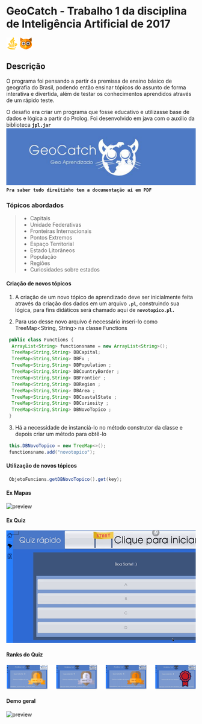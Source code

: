 # GeoCatch - Trabalho 1 da disciplina de Inteligência Artificial de 2017 #

![asd](https://github.com/YanMatheus/IA-TP1-GeoCatch/blob/master/GeoCatch/java.png "cass") 
![css](https://github.com/YanMatheus/IA-TP1-GeoCatch/blob/master/GeoCatch/prolog.png "css")                                              
## Descrição ##
O programa foi pensando a partir da premissa de ensino básico de geografia do
Brasil, podendo então ensinar tópicos do assunto de forma interativa e
divertida, além de testar os conhecimentos aprendidos através de um rápido
teste.

O desafio era criar um programa que fosse educativo e utilizasse base de dados e lógica a partir do Prolog.
Foi desenvolvido em java com o auxilio da biblioteca **`jpl.jar`**
![preview](https://github.com/YanMatheus/IA-TP1-GeoCatch/blob/master/GeoCatch/banner.PNG  "css")
**`Pra saber tudo direitinho tem a documentação aí em PDF`**

### Tópicos abordados ###
  > -  Capitais 
  > - Unidade Federativas 
  > - Fronteiras Internacionais
  > - Pontos Extremos
  > - Espaço Territorial
  > - Estado Litorâneos
  > - População
  > - Regiões
  > - Curiosidades sobre estados
  
  
#### Criação de novos tópicos  ####

1. A criação de um novo tópico de aprendizado deve ser inicialmente feita
através da criação dos dados em um arquivo **`.pl`**, construindo sua lógica, para
fins didáticos será chamado aqui de **`novotopico.pl.`**

2. Para uso desse novo arquivo é necessário inseri-lo como TreeMap<String, String> na classe Functions

```java
 public class Functions {
  ArrayList<String> functionsname = new ArrayList<String>();
  TreeMap<String,String> DBCapital;
  TreeMap<String,String> DBFu ;
  TreeMap<String,String> DBPopulation ;
  TreeMap<String,String> DBCountryBorder ;
  TreeMap<String,String> DBFrontier ;
  TreeMap<String,String> DBRegion ;
  TreeMap<String,String> DBArea ;
  TreeMap<String,String> DBCoastalState ;
  TreeMap<String,String> DBCuriosity ;
  TreeMap<String,String> DBNovoTopico ;
 }
```
3. Há a necessidade de instanciá-lo no método construtor da classe e depois criar um método para obtê-lo
```java
 this.DBNovoTopico = new TreeMap<>();
 functionsname.add("novotopico");
```
#### Utilização de novos tópicos  ####

```java
 ObjetoFuncions.getDBNovoTopico().get(key);
```

#### Ex Mapas ####

![preview](https://github.com/YanMatheus/IA-TP1-GeoCatch/blob/master/GeoCatch/mapageocatchdemo.gif  "css")

#### Ex Quiz ####

![preview](https://github.com/YanMatheus/IA-TP1-GeoCatch/blob/master/GeoCatch/geocatchquizdemo.gif  "css")

#### Ranks do Quiz ####

![preview](https://github.com/YanMatheus/IA-TP1-GeoCatch/blob/master/GeoCatch/ribbons.PNG  "css")

#### Demo geral ####


![preview](https://github.com/YanMatheus/IA-TP1-GeoCatch/blob/master/GeoCatch/demogeocatch1.gif  "css")
